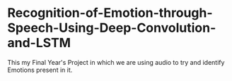 # Recognition-of-Emotion-through-Speech-Using-Deep-Convolution-and-LSTM

This my Final Year's Project in which we are using audio to try and identify Emotions present in it.
